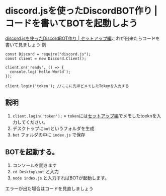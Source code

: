# discord.jsを使ったDiscordBOT作り | コードを書いてBOTを起動しよう
[discord.jsを使ったDiscordBOT作り | セットアップ編](https://djs-jpn.ga/make/setp1)これが出来たらコードを書いて見ましょう
例
```
const Discord = require("discord.js");
const client = new Discord.Client();

client.on('ready', () => {
  console.log(`Hello World`);
});

client.login('token'); //ここに先ほどメモしたTokenを入力する
```

## 説明

1. `client.login('token');` = `token`には[セットアップ編](https://djs-jpn.ga/make/setp1)でメモしたtoeknを入力してください。
1. デスクトップに`bot`というフォルダを生成
1. `bot` フォルダの中に `index.js` で保存

## BOTを起動する。

1. コンソールを開きます
1. `cd Desktop\bot` と入力
1. `node index.js` と入力すればBOTが起動します。

エラーが出た場合はコードを見直しましょう
